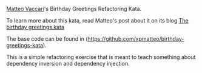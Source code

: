 [Matteo Vaccari](http://matteo.vaccari.name/blog/)'s Birthday Greetings Refactoring Kata.

To learn more about this kata, read Matteo's post about it on its blog [The birthday greetings kata](http://matteo.vaccari.name/blog/archives/154)

The base code can be found in (https://github.com/xpmatteo/birthday-greetings-kata).

This is a simple refactoring exercise that is meant to teach something about dependency inversion and dependency injection.
